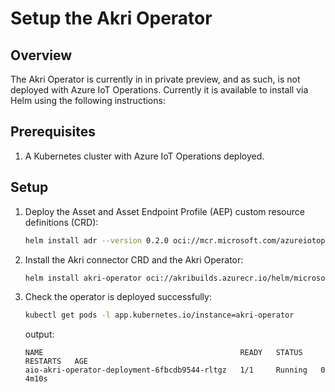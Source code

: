 # Setup the Akri Operator

## Overview

The Akri Operator is currently in in private preview, and as such, is not deployed with Azure IoT Operations. Currently it is available to install via Helm using the following instructions:

## Prerequisites

1. A Kubernetes cluster with Azure IoT Operations deployed.

## Setup

1. Deploy the Asset and Asset Endpoint Profile (AEP) custom resource definitions (CRD):

    ```bash
    helm install adr --version 0.2.0 oci://mcr.microsoft.com/azureiotoperations/helm/adr/assets-arc-extension -n azure-iot-operations
    ```

1. Install the Akri connector CRD and the Akri Operator:

    ```bash
    helm install akri-operator oci://akribuilds.azurecr.io/helm/microsoft-managed-akri-operator --version 0.4.0-main-20241016.1-buddy -n azure-iot-operations
    ```

1. Check the operator is deployed successfully:

    ```bash
    kubectl get pods -l app.kubernetes.io/instance=akri-operator
    ```

    output:

    ```output
    NAME                                            READY   STATUS    RESTARTS   AGE
    aio-akri-operator-deployment-6fbcdb9544-rltgz   1/1     Running   0          4m10s
    ```
